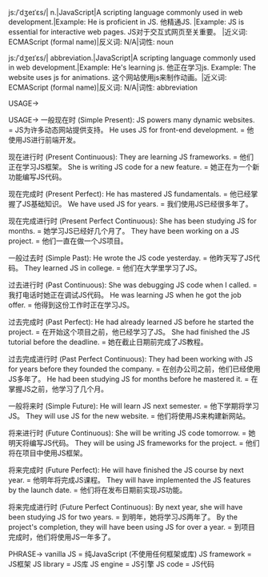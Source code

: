 js:/ˈdʒeɪˈɛs/| n.|JavaScript|A scripting language commonly used in web development.|Example:  He is proficient in JS. 他精通JS.
|Example: JS is essential for interactive web pages.  JS对于交互式网页至关重要。
|近义词: ECMAScript (formal name)|反义词: N/A|词性: noun

js:/ˈdʒeɪˈɛs/| abbreviation.|JavaScript|A scripting language commonly used in web development.|Example:  He's learning js. 他正在学习js.
Example:  The website uses js for animations.  这个网站使用js来制作动画。|近义词: ECMAScript (formal name)|反义词: N/A|词性: abbreviation


USAGE->

USAGE->
一般现在时 (Simple Present):
JS powers many dynamic websites. = JS为许多动态网站提供支持。
He uses JS for front-end development. = 他使用JS进行前端开发。

现在进行时 (Present Continuous):
They are learning JS frameworks. = 他们正在学习JS框架。
She is writing JS code for a new feature. = 她正在为一个新功能编写JS代码。

现在完成时 (Present Perfect):
He has mastered JS fundamentals. = 他已经掌握了JS基础知识。
We have used JS for years. = 我们使用JS已经很多年了。

现在完成进行时 (Present Perfect Continuous):
She has been studying JS for months. = 她学习JS已经好几个月了。
They have been working on a JS project. = 他们一直在做一个JS项目。

一般过去时 (Simple Past):
He wrote the JS code yesterday. = 他昨天写了JS代码。
They learned JS in college. = 他们在大学里学习了JS。

过去进行时 (Past Continuous):
She was debugging JS code when I called. = 我打电话时她正在调试JS代码。
He was learning JS when he got the job offer. = 他得到这份工作时正在学习JS。

过去完成时 (Past Perfect):
He had already learned JS before he started the project. = 在开始这个项目之前，他已经学习了JS。
She had finished the JS tutorial before the deadline. = 她在截止日期前完成了JS教程。

过去完成进行时 (Past Perfect Continuous):
They had been working with JS for years before they founded the company. = 在创办公司之前，他们已经使用JS多年了。
He had been studying JS for months before he mastered it. = 在掌握JS之前，他学习了几个月。

一般将来时 (Simple Future):
He will learn JS next semester. = 他下学期将学习JS。
They will use JS for the new website. = 他们将使用JS来构建新网站。

将来进行时 (Future Continuous):
She will be writing JS code tomorrow. = 她明天将编写JS代码。
They will be using JS frameworks for the project. = 他们将在项目中使用JS框架。

将来完成时 (Future Perfect):
He will have finished the JS course by next year. = 他明年将完成JS课程。
They will have implemented the JS features by the launch date. = 他们将在发布日期前实现JS功能。

将来完成进行时 (Future Perfect Continuous):
By next year, she will have been studying JS for two years. = 到明年，她将学习JS两年了。
By the project's completion, they will have been using JS for over a year. = 到项目完成时，他们将使用JS一年多了。


PHRASE->
vanilla JS =  纯JavaScript (不使用任何框架或库)
JS framework = JS框架
JS library = JS库
JS engine = JS引擎
JS code = JS代码


